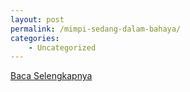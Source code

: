 ```yaml
---
layout: post
permalink: /mimpi-sedang-dalam-bahaya/
categories:
    - Uncategorized
---
```


[Baca Selengkapnya](/10)